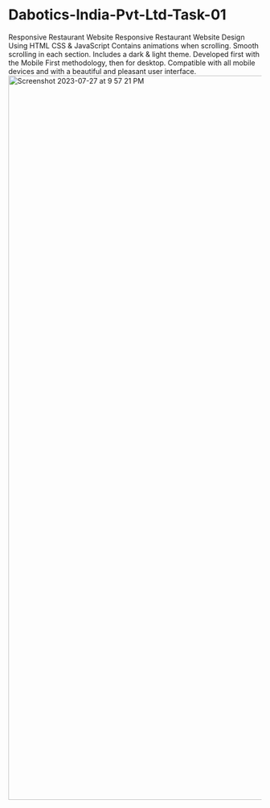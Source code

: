 # Dabotics-India-Pvt-Ltd-Task-01
Responsive Restaurant Website Responsive Restaurant Website Design Using HTML CSS &amp; JavaScript Contains animations when scrolling. Smooth scrolling in each section. Includes a dark &amp; light theme. Developed first with the Mobile First methodology, then for desktop. Compatible with all mobile devices and with a beautiful and pleasant user interface.
<img width="1440" alt="Screenshot 2023-07-27 at 9 57 21 PM" src="https://github.com/akshaydeepakpawar/Dabotics-India-Pvt-Ltd-Task-01/assets/109955302/640b5192-e00d-431d-a6f6-c814bc19d101">
